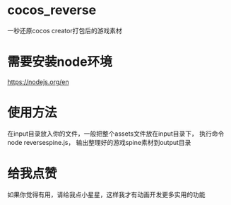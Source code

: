 # cocos_reverse
一秒还原cocos creator打包后的游戏素材

# 需要安装node环境
https://nodejs.org/en

# 使用方法
在input目录放入你的文件，一般把整个assets文件放在input目录下，
执行命令 node reversespine.js，
输出整理好的游戏spine素材到output目录

# 给我点赞
如果你觉得有用，请给我点小星星，这样我才有动画开发更多实用的功能
